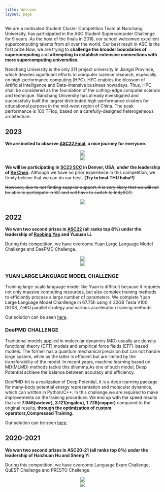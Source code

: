 ```yaml
---
title: Welcome
layout: page
---
```


We are a motivated Student Cluster Competition Team at Nanchang University, has participated in the ASC Student Supercomputer Challenge for 9 years. As the host of the finals in 2018, our school welcomed excellent supercomputing talents from all over the world. Our best result in ASC is the first prize.Now, we are trying to **challenge the broader boundaries of supercomputing** and **attempting to establish extensive connections with more supercomputing universities**.

Nanchang University is the only 211 project university in Jiangxi Province, which devotes significant efforts to computer science research, especially on high-performance computing (HPC). HPC enables the blossom of Artificial Intelligence and Data-intensive business nowadays. Thus, HPC shall be considered as the foundation of the cutting-edge computer science and technique. Nanchang University has already investigated and successfully built the largest distributed high-performance clusters for educational purpose in the mid-west region of China. The peak performance is 100 TFlop, based on a carefully-designed heterogeneous architecture.

## 2023

**We are invited to observe [ASC22 Final](http://www.asc-events.net/ASC22/index.php), a nice journey for everyone.**

<div align=center><img src="https://www.cdnjson.com/images/2023/05/10/1683707898.md.png"></div>

<div align=center><img src="https://www.cdnjson.com/images/2023/05/10/asc22ob1.md.jpg"></div>

**We will be participating in [SC23 SCC](https://studentclustercompetition.us/) in Denver, USA, under the leadership of [Ke Chen](https://kechen666.github.io/EnglishPage.html).** Although we have no prior experience in this competition, we firmly believe that we can do our best. **(Try to beat THU haha!!)**

~~However, due to not finding supplier support, it is very likely that we will not be able to participate in SC and will have to switch to IndySCC.~~



<div align=center><img src="https://cdnjson.com/images/2023/03/31/_20230331152848.md.jpg"></div>

## 2022

**We won two second prizes in [ASC22](http://www.asc-events.net/ASC22/Preliminary/) (all ranks top 8%) under the leadership of [Ruobing Yao](https://good.ncu.edu.cn/~yrb/) and Yuxuan Li.** 

During this competition, we have overcome Yuan Large Language Model Challenge and DeePMD Challenge.

<div align=center><img src="https://cdnjson.com/images/2023/03/31/ASC22_2.md.png"></div>


<div align=center><img src="https://cdnjson.com/images/2023/03/31/ASC22_1.md.png"></div>


### YUAN LARGE LANGUAGE MODEL CHALLENGE

Training large-scale language model like Yuan is difficult because it requires not only massive computing resources, but also complex training methods to efficiently process a large number of parameters. We complete Yuan Large Language Model Chanllenge in 67.75h using 4 32GB Tesla V100 DGXS, ZeRO parallel strategy and various acceleration training methods.

Our solution can be seen [here](https://github.com/NCUSCC/ASC22-Yuan). 

### DeePMD CHALLENGE

Traditional models applied in molecular dynamics (MD) usually are density functional theory (DFT) models and empirical force fields (EFF)-based models. The former has a quantum mechanical precision but can not handle large system, while as the latter is efficient but are limited by the transferability of the model. In recent years, machine learning based on MD(MLMD) methods tackle this dilemma.As one of such model, Deep Potential achieve the balance between accuracy and efficiency.

DeePMD-kit is a realization of Deep Potential, it is a deep learning package for many-body potential energy representation and molecular dynamics, which can written in Python/C++. In this challenge,we are required to make improvements on the training procedure. We end up with the speed results that are **7.946(watewr), 3.121(mgalcu), 1.728(copper)** compared to the original results, **through the optimization of custom operators,Compressed Training**.  

Our solution can be seen [here](https://github.com/NCUSCC/ASC22-DeePMD). 

## 2020-2021

**We won two second prizes in ASC20-21 (all ranks top 8%) under the leadership of Haichuan Hu and Sheng Yi**

During this competition, we have overcome Language Exam Challenge, QuEST Challenge and PRESTO Challenge.

<div align=center><img src="https://cdnjson.com/images/2023/04/08/photo1.md.png"></div>

<div align=center><img src="https://cdnjson.com/images/2023/04/08/photo2.md.png"></div>
